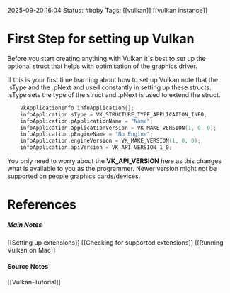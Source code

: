 2025-09-20 16:04
Status: #baby 
Tags: [[vulkan]] [[vulkan instance]]
# First Step for setting up Vulkan

Before you start creating anything with Vulkan it's best to set up the optional struct that helps with optimisation of the graphics driver.

If this is your first time learning about how to set up Vulkan note that the .sType and the .pNext and used constantly in setting up these structs. .sType sets the type of the struct and .pNext is used to extend the struct.

```c++
	VkApplicationInfo infoApplication{};
	infoApplication.sType = VK_STRUCTURE_TYPE_APPLICATION_INFO;
	infoApplication.pApplicationName = "Name";
	infoApplication.applicationVersion = VK_MAKE_VERSION(1, 0, 0);
	infoApplication.pEngineName = "No Engine";
	infoApplication.engineVersion = VK_MAKE_VERSION(1, 0, 0);
	infoApplication.apiVersion = VK_API_VERSION_1_0;
```

You only need to worry about the **VK_API_VERSION** here as this changes what is available to you as the programmer. Newer version might not be supported on people graphics cards/devices. 
# References
##### Main Notes
[[Setting up extensions]]
[[Checking for supported extensions]]
[[Running Vulkan on Mac]]
#### Source Notes
[[Vulkan-Tutorial]]